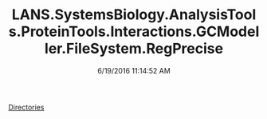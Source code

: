 ﻿---
title: LANS.SystemsBiology.AnalysisTools.ProteinTools.Interactions.GCModeller.FileSystem.RegPrecise
date: 6/19/2016 11:14:52 AM
---

[Directories](T-LANS.SystemsBiology.AnalysisTools.ProteinTools.Interactions.GCModeller.FileSystem.RegPrecise.Directories.html)

